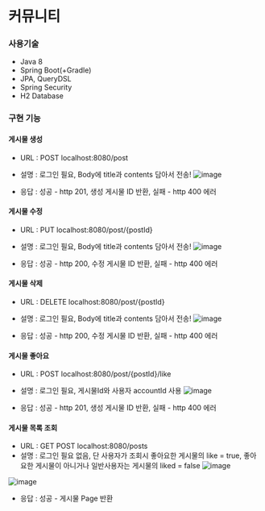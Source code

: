# 커뮤니티

### 사용기술
- Java 8
- Spring Boot(+Gradle)
- JPA, QueryDSL
- Spring Security
- H2 Database 


### 구현 기능

#### 게시물 생성
- URL : POST localhost:8080/post
- 설명 : 로그인 필요, Body에 title과 contents 담아서 전송!
![image](https://user-images.githubusercontent.com/100753335/217154686-6b1b20bf-e407-46ef-b75a-4a15857ad08c.png)

- 응답 : 성공 - http 201, 생성 게시물 ID 반환, 실패 - http 400 에러


#### 게시물 수정
- URL : PUT localhost:8080/post/{postId}
- 설명 : 로그인 필요, Body에 title과 contents 담아서 전송!
![image](https://user-images.githubusercontent.com/100753335/217158344-c9c219a5-280c-4179-ae86-d601c3f99a97.png)

- 응답 : 성공 - http 200, 수정 게시물 ID 반환, 실패 - http 400 에러


#### 게시물 삭제
- URL : DELETE localhost:8080/post/{postId}
- 설명 : 로그인 필요, Body에 title과 contents 담아서 전송!
![image](https://user-images.githubusercontent.com/100753335/217158592-6f91741f-0dd7-462d-b05f-ea951b47611a.png)

- 응답 : 성공 - http 200, 수정 게시물 ID 반환, 실패 - http 400 에러


#### 게시물 좋아요 
- URL : POST localhost:8080/post/{postId}/like
- 설명 : 로그인 필요, 게시물Id와 사용자 accountId 사용
![image](https://user-images.githubusercontent.com/100753335/217158526-f4896aaf-8e70-4f29-8903-ed4c4b4186a5.png)

- 응답 : 성공 - http 201, 생성 게시물 ID 반환, 실패 - http 400 에러


#### 게시물 목록 조회
- URL : GET POST localhost:8080/posts
- 설명 : 로그인 필요 없음, 단 사용자가 조회시 좋아요한 게시물의 like = true, 좋아요한 게시물이 아니거나 일반사용자는 게시물의 liked = false
![image](https://user-images.githubusercontent.com/100753335/217158674-2f9e68e7-d640-4649-adb3-420253e77d20.png)

![image](https://user-images.githubusercontent.com/100753335/217158765-43a9db6c-6fee-44dd-9995-234341829500.png)

- 응답 : 성공 - 게시물 Page 반환




